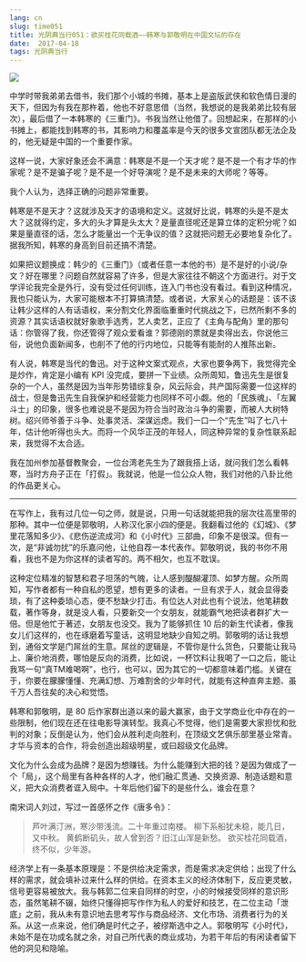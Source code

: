 ```yaml
---
lang: cn
slug: time051
title: 光阴典当行051：欲买桂花同载酒——韩寒与郭敬明在中国文坛的存在
date:  2017-04-18
tags: 光阴典当行
---
```

<!-- more -->
![](http://oouh9u8nz.bkt.gdipper.com//time051.jpg)

中学时带我弟弟去借书，我们那个小城的书摊，基本上是盗版武侠和软色情日漫的天下，但因为有我在那杵着，他也不好意思借（当然，我想说的是我弟弟比较有层次），最后借了一本韩寒的《三重门》。书我当然让他借了。回想起来，在那样的小书摊上，都能找到韩寒的书，其影响力和覆盖率是今天的很多文宣团队都无法企及的，他无疑是中国的一个重要作家。

这样一说，大家好象还会不满意：韩寒是不是一个天才呢？是不是一个有才华的作家呢？是不是骗子呢？是不是一个好导演呢？是不是未来的大师呢？等等。

我个人认为，选择正确的问题非常重要。

韩寒是不是天才？这就涉及天才的语境和定义。这就好比说，韩寒的头是不是太大？这就得约定，多大的头才算是头太大？是量直径呢还是算立体的定积分呢？如果是量直径的话，怎么才能量出一个无争议的值？这就把问题无必要地复杂化了。据我所知，韩寒的身高到目前还搞不清楚。

如果把议题换成：韩少的《三重门》（或者任意一本他的书）是不是好的小说/杂文？好在哪里？问题自然就容易了许多，但是大家往往不朝这个方面进行。对于文学评论我完全是外行，没有受过任何训练，连入门书也没有看过。看到这种情况，我也只能认为，大家可能根本不打算搞清楚。或者说，大家关心的话题是：该不该让韩少这样的人有话语权，来分割文化界面临重重时代挑战之下，已然所剩不多的资源？其实话语权就好象歌手选秀，艺人卖艺，正应了《主角与配角》里的那句话：你管得了我，你还管得了观众爱看谁？郭德刚的票就是卖得出去，你说他三俗，说他负面新闻多，也削不了他的行内地位，只能等有能耐的人推陈出新。

有人说，韩寒是当代的鲁迅。对于这种文案式观点，大家也要争两下，我觉得完全是炒作，肯定是小编有 KPI 没完成，要拼一下业绩。众所周知，鲁迅先生是很复杂的一个人，虽然是因为当年形势错综复杂，风云际会，共产国际需要一位这样的战士，但是鲁迅先生自我保护和经营能力也同样不可小觑。他的「民族魂」、「左翼斗士」的印象，很多也难说是不是因为符合当时政治斗争的需要，而被人大树特树。绍兴师爷善于斗争、处事灵活、深谋远虑。我们一口一个“先生”叫了七八十年，估计他听得也头大。而将一个风华正茂的年轻人，同这种异常的复杂性联系起来，我觉得不太合适。

我在加州参加基督教聚会，一位台湾老先生为了跟我搭上话，就问我们怎么看韩寒，当时方舟子正在「打假」。我就说，他是一位公众人物，我们对他的八卦比他的作品更关心。

--------------------------------------------

在写作上，我有过几位一句之师，就是说，只用一句话就能把我的层次往高里带的那种。其中一位便是郭敬明，人称汉化家小四的便是。我翻看过他的《幻城》、《梦里花落知多少》、《悲伤逆流成河》和《小时代》三部曲，印象不是很深。但有一次，是“非诚勿扰”的乐嘉问他，让他自荐一本代表作。郭敬明说，我的书你不用看，我也不是为你这样的读者写的。两不相欠，也互不耽误。

这种定位精准的智慧和君子坦荡的气魄，让人感到醍醐灌顶、如梦方醒。众所周知，写作者都有一种自私的愿望，想有更多的读者。一旦有求于人，就会显得委琐，有了这种委琐心态，便不愁缺少打击。有位达人对此也有个说法，他笔耕数载，著作等身，就是没人看，只要新交一个女朋友，就能霸气地把读者群扩大一倍。但是他忙于著述，女朋友也没交。我为了能够抓住 10 后的新生代读者，像我女儿们这样的，也在琢磨着写童话，这明显地缺少自知之明。郭敬明的话让我想到，通俗文学是门屌丝的生意。屌丝的逻辑是，不管你是什么货色，只要能让我马上、廉价地消费，哪怕是反向的消费，比如说，一杯饮料让我喝了一口之后，能让我骂一句“真TM难喝啊”，也行，也可以，因为其它的一切都意味着门槛。关键在于，你要在朦朦懂懂、充满幻想、万难割舍的少年时代，就能有这种直奔主题、虽千万人吾往矣的决心和觉悟。

韩寒和郭敬明，是 80 后作家群出道以来的最大赢家，由于文学商业化中存在的一些限制，他们现在还在往电影导演转型。我真心不觉得，他们是需要大家担忧和批判的对象；反倒是认为，他们会从胜利走向胜利，在顶级文艺俱乐部里基业常青。才华与资本的合作，将会创造出超级明星，或曰超级文化品牌。

文化为什么会成为品牌？是因为想赚钱。为什么能赚到大把的钱？是因为做成了一个「局」，这个局里有各种各样的人才，他们融汇贯通、交换资源、制造话题和意义，把大众消费者诓入局中。十年后他们留下的是些什么，谁会在意？

南宋词人刘过，写过一首感怀之作《唐多令》：

> 芦叶满汀洲，寒沙带浅流。二十年重过南楼。
> 柳下系船犹未稳，能几日，又中秋。
> 黄鹤断矶头，故人曾到否？旧江山浑是新愁。
> 欲买桂花同载酒，终不似，少年游。

经济学上有一条基本原理是：不是供给决定需求，而是需求决定供给；出现了什么样的需求，就会填补过来什么样的供给。在资本主义的经济体制下，反应更灵敏，信号更容易被放大。我与韩郭二位来自同样的时空，小的时候接受同样的意识形态，虽然笔耕不辍，始终只懂得把写作作为私人的爱好和技艺，在二位主动「泄底」之前，我从未有意识地去思考写作与商品经济、文化市场、消费者行为的关系。从这一点来说，他们确是时代之子，被缪斯选中之人。郭敬明写《小时代》，未始不是在功成名就之余，对自己所代表的商业成功，为若干年后的有闲读者留下他的洞见和隐喻。